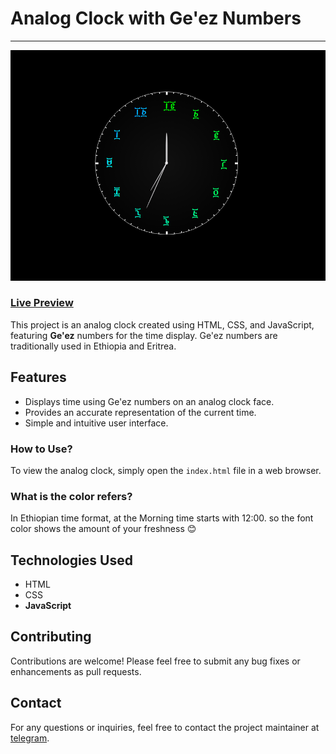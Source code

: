﻿# Analog Clock with Ge'ez Numbers
---

![Analog Clock](screenshot.PNG)

### [Live Preview](https://amh-clock.netlify.app/)

This project is an analog clock created using HTML, CSS, and JavaScript, featuring **Ge'ez** numbers for the time display. Ge'ez numbers are traditionally used in Ethiopia and Eritrea.

## Features

- Displays time using Ge'ez numbers on an analog clock face.
- Provides an accurate representation of the current time.
- Simple and intuitive user interface.

### How to Use?

To view the analog clock, simply open the `index.html` file in a web browser.

### What is the color refers?

In Ethiopian time format, at the Morning time starts with 12:00. so the font color shows the amount of your freshness :blush:

## Technologies Used

- HTML
- CSS
- **JavaScript**


## Contributing

Contributions are welcome! Please feel free to submit any bug fixes or enhancements as pull requests.


## Contact

For any questions or inquiries, feel free to contact the project maintainer at [telegram](https://t.me/henaorth).
